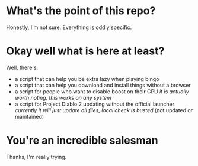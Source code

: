 # What's the point of this repo?
Honestly, I'm not sure. Everything is oddly specific.

# Okay well what is here at least?
Well, there's:
* a script that can help you be extra lazy when playing bingo
* a script that can help you download and install things without a browser
* a script for people who want to disable boost on their CPU
   _it is actually worth noting, this works on any system_
* a script for Project Diablo 2 updating without the official launcher
   _currently it will just update all files, local check is busted_ (not updated or maintained)

# You're an incredible salesman
Thanks, I'm really trying.
